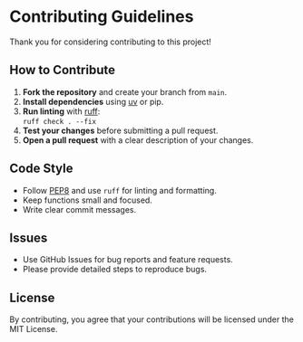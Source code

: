 # Contributing Guidelines

Thank you for considering contributing to this project!

## How to Contribute

1. **Fork the repository** and create your branch from `main`.
2. **Install dependencies** using [uv](https://github.com/astral-sh/uv) or pip.
3. **Run linting** with [ruff](https://github.com/astral-sh/ruff):  
   `ruff check . --fix`
4. **Test your changes** before submitting a pull request.
5. **Open a pull request** with a clear description of your changes.

## Code Style

- Follow [PEP8](https://peps.python.org/pep-0008/) and use `ruff` for linting and formatting.
- Keep functions small and focused.
- Write clear commit messages.

## Issues

- Use GitHub Issues for bug reports and feature requests.
- Please provide detailed steps to reproduce bugs.

## License

By contributing, you agree that your contributions will be licensed under the MIT License.